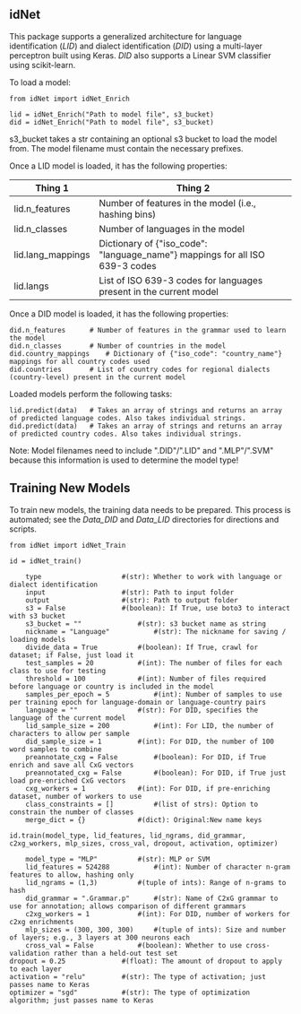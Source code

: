 idNet
--------

This package supports a generalized architecture for language identification (*LID*) and dialect identification (*DID*) using a multi-layer perceptron built using Keras. *DID* also supports a Linear SVM classifier using scikit-learn.

To load a model:

	from idNet import idNet_Enrich
	
	lid = idNet_Enrich("Path to model file", s3_bucket)
	did = idNet_Enrich("Path to model file", s3_bucket)
	
s3_bucket takes a str containing an optional s3 bucket to load the model from. The model filename must contain the necessary prefixes.
	
Once a LID model is loaded, it has the following properties:

| Thing 1 | Thing 2 |
| ------------------    | -------------------------- |
| lid.n_features	| Number of features in the model (i.e., hashing bins) |
| lid.n_classes		| Number of languages in the model |
| lid.lang_mappings	| Dictionary of {"iso_code": "language_name"} mappings for all ISO 639-3 codes |
| lid.langs		| List of ISO 639-3 codes for languages present in the current model |
	
Once a DID model is loaded, it has the following properties:

	did.n_features		# Number of features in the grammar used to learn the model
	did.n_classes		# Number of countries in the model
	did.country_mappings	# Dictionary of {"iso_code": "country_name"} mappings for all country codes used
	did.countries		# List of country codes for regional dialects (country-level) present in the current model
	
Loaded models perform the following tasks:

	lid.predict(data)	# Takes an array of strings and returns an array of predicted language codes. Also takes individual strings.
	did.predict(data)	# Takes an array of strings and returns an array of predicted country codes. Also takes individual strings.
	
Note: Model filenames need to include ".DID"/".LID" and ".MLP"/".SVM" because this information is used to determine the model type!

Training New Models
----------------------

To train new models, the training data needs to be prepared. This process is automated; see the *Data_DID* and *Data_LID* directories for directions and scripts.

	from idNet import idNet_Train
	
	id = idNet_train()

        type					#(str): Whether to work with language or dialect identification
        input					#(str): Path to input folder
        output					#(str): Path to output folder
        s3 = False				#(boolean): If True, use boto3 to interact with s3 bucket
        s3_bucket = ""				#(str): s3 bucket name as string
        nickname = "Language"			#(str): The nickname for saving / loading models
        divide_data = True			#(boolean): If True, crawl for dataset; if False, just load it
        test_samples = 20			#(int): The number of files for each class to use for testing
        threshold = 100				#(int): Number of files required before language or country is included in the model
        samples_per_epoch = 5			#(int): Number of samples to use per training epoch for language-domain or language-country pairs
        language = ""				#(str): For DID, specifies the language of the current model
        lid_sample_size = 200			#(int): For LID, the number of characters to allow per sample
        did_sample_size	= 1			#(int): For DID, the number of 100 word samples to combine
        preannotate_cxg = False			#(boolean): For DID, if True enrich and save all CxG vectors
        preannotated_cxg = False		#(boolean): For DID, if True just load pre-enriched CxG vectors
        cxg_workers = 1				#(int):	For DID, if pre-enriching dataset, number of workers to use
        class_constraints = []			#(list of strs): Option to constrain the number of classes
        merge_dict = {}				#(dict): Original:New name keys

    id.train(model_type, lid_features, lid_ngrams, did_grammar, c2xg_workers, mlp_sizes, cross_val, dropout, activation, optimizer)

        model_type = "MLP"			#(str): MLP or SVM
        lid_features = 524288			#(int): Number of character n-gram features to allow, hashing only
        lid_ngrams = (1,3)			#(tuple of ints): Range of n-grams to hash
        did_grammar = ".Grammar.p"		#(str): Name of C2xG grammar to use for annotation; allows comparison of different grammars
        c2xg_workers = 1			#(int): For DID, number of workers for c2xg enrichments
        mlp_sizes = (300, 300, 300)		#(tuple of ints): Size and number of layers; e.g., 3 layers at 300 neurons each
        cross_val = False			#(boolean): Whether to use cross-validation rather than a held-out test set
	dropout = 0.25				#(float): The amount of dropout to apply to each layer
	activation = "relu"			#(str): The type of activation; just passes name to Keras
	optimizer = "sgd"			#(str): The type of optimization algorithm; just passes name to Keras

